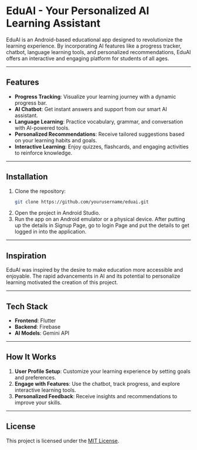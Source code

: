 # EduAI - Your Personalized AI Learning Assistant

EduAI is an Android-based educational app designed to revolutionize the learning experience. By incorporating AI features like a progress tracker, chatbot, language learning tools, and personalized recommendations, EduAI offers an interactive and engaging platform for students of all ages.

---

## Features

- **Progress Tracking**: Visualize your learning journey with a dynamic progress bar.
- **AI Chatbot**: Get instant answers and support from our smart AI assistant.
- **Language Learning**: Practice vocabulary, grammar, and conversation with AI-powered tools.
- **Personalized Recommendations**: Receive tailored suggestions based on your learning habits and goals.
- **Interactive Learning**: Enjoy quizzes, flashcards, and engaging activities to reinforce knowledge.

---

## Installation

1. Clone the repository:
   ```bash
   git clone https://github.com/yourusername/eduai.git
   ```
2. Open the project in Android Studio.
3. Run the app on an Android emulator or a physical device.
After putting up the details in Signup Page, go to login Page and put the details to get logged in into the application.
---

## Inspiration

EduAI was inspired by the desire to make education more accessible and enjoyable. The rapid advancements in AI and its potential to personalize learning motivated the creation of this project.

---

## Tech Stack

- **Frontend**: Flutter
- **Backend**: Firebase
- **AI Models**: Gemini API

---

## How It Works

1. **User Profile Setup**: Customize your learning experience by setting goals and preferences.
2. **Engage with Features**: Use the chatbot, track progress, and explore interactive learning tools.
3. **Personalized Feedback**: Receive insights and recommendations to improve your skills.

---

## License

This project is licensed under the [MIT License](LICENSE).
